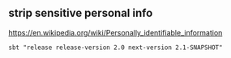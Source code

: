 strip sensitive personal info
-----------------------------

https://en.wikipedia.org/wiki/Personally_identifiable_information


```
sbt "release release-version 2.0 next-version 2.1-SNAPSHOT"
```
